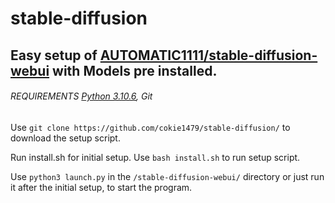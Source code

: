 # stable-diffusion
## Easy setup of [AUTOMATIC1111/stable-diffusion-webui](https://github.com/AUTOMATIC1111/stable-diffusion-webui) with Models pre installed.

###### REQUIREMENTS [Python 3.10.6](https://www.python.org/downloads/), Git

Use ```git clone https://github.com/cokie1479/stable-diffusion/``` to download the setup script.

Run install.sh for initial setup.  Use ```bash install.sh``` to run setup script.

Use ```python3 launch.py``` in the ```/stable-diffusion-webui/``` directory or just run it after the initial setup, to start the program.
